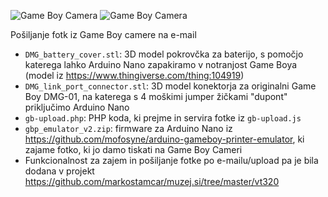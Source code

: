 ![Game Boy Camera](https://raw.githubusercontent.com/markostamcar/muzej.si/master/gb-camera/gb1.jpg) ![Game Boy Camera](https://raw.githubusercontent.com/markostamcar/muzej.si/master/gb-camera/gb2.jpg)

Pošiljanje fotk iz Game Boy camere na e-mail

- `DMG_battery_cover.stl`: 3D model pokrovčka za baterijo, s pomočjo katerega lahko Arduino Nano zapakiramo v notranjost Game Boya (model iz https://www.thingiverse.com/thing:104919)
- `DMG_link_port_connector.stl`: 3D model konektorja za originalni Game Boy DMG-01, na katerega s 4 moškimi jumper žičkami "dupont" priključimo Arduino Nano
- `gb-upload.php`: PHP koda, ki prejme in servira fotke iz `gb-upload.js`
- `gbp_emulator_v2.zip`: firmware za Arduino Nano iz https://github.com/mofosyne/arduino-gameboy-printer-emulator, ki zajame fotko, ki jo damo tiskati na Game Boy Cameri
- Funkcionalnost za zajem in pošiljanje fotke po e-mailu/upload pa je bila dodana v projekt https://github.com/markostamcar/muzej.si/tree/master/vt320
